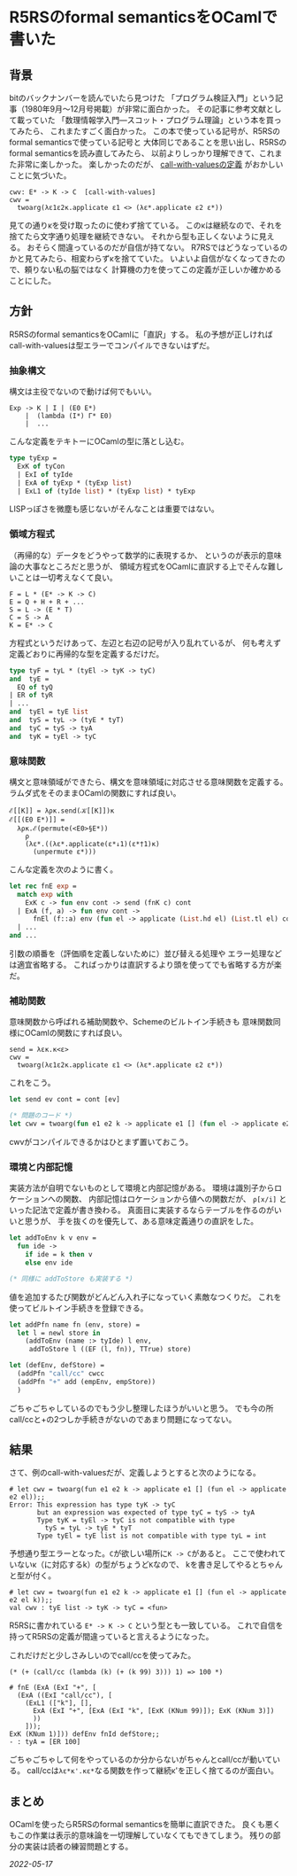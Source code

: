 # R5RSのformal semanticsをOCamlで書いた

## 背景
bitのバックナンバーを読んでいたら見つけた
「プログラム検証入門」という記事（1980年9月〜12月号掲載）が非常に面白かった。
その記事に参考文献として載っていた
「数理情報学入門―スコット・プログラム理論」という本を買ってみたら、
これまたすごく面白かった。
この本で使っている記号が、R5RSのformal semanticsで使っている記号と
大体同じであることを思い出し、R5RSのformal semanticsを読み直してみたら、
以前よりしっかり理解できて、これまた非常に楽しかった。
楽しかったのだが、
[call-with-valuesの定義](https://schemers.org/Documents/Standards/R5RS/HTML/r5rs-Z-H-10.html#%_sec_7.2.4)
がおかしいことに気づいた。

```
cwv: E* -> K -> C  [call-with-values]
cwv =
  twoarg(λε1ε2κ.applicate ε1 <> (λε*.applicate ε2 ε*))
```

見ての通りκを受け取ったのに使わず捨てている。
このκは継続なので、それを捨てたら文字通り処理を継続できない。
それから型も正しくないように見える。
おそらく間違っているのだが自信が持てない。
R7RSではどうなっているのかと見てみたら、相変わらずκを捨てていた。
いよいよ自信がなくなってきたので、頼りない私の脳ではなく
計算機の力を使ってこの定義が正しいか確かめることにした。

## 方針
R5RSのformal semanticsをOCamlに「直訳」する。
私の予想が正しければcall-with-valuesは型エラーでコンパイルできないはずだ。

### 抽象構文

構文は主役でないので動けば何でもいい。

```
Exp -> K | I | (E0 E*)
    |  (lambda (I*) Γ* E0)
    |  ...
```

こんな定義をテキトーにOCamlの型に落とし込む。

```ocaml
type tyExp =
  ExK of tyCon
  | ExI of tyIde
  | ExA of tyExp * (tyExp list)
  | ExL1 of (tyIde list) * (tyExp list) * tyExp
```

LISPっぽさを微塵も感じないがそんなことは重要ではない。


### 領域方程式

（再帰的な）データをどうやって数学的に表現するか、
というのが表示的意味論の大事なところだと思うが、
領域方程式をOCamlに直訳する上でそんな難しいことは一切考えなくて良い。

```
F = L * (E* -> K -> C)
E = Q + H + R + ...
S = L -> (E * T)
C = S -> A
K = E* -> C
```

方程式というだけあって、左辺と右辺の記号が入り乱れているが、
何も考えず定義どおりに再帰的な型を定義するだけだ。

```ocaml
type tyF = tyL * (tyEl -> tyK -> tyC)
and  tyE =
  EQ of tyQ
| ER of tyR
| ...
and  tyEl = tyE list
and  tyS = tyL -> (tyE * tyT)
and  tyC = tyS -> tyA
and  tyK = tyEl -> tyC
```

### 意味関数

構文と意味領域ができたら、構文を意味領域に対応させる意味関数を定義する。
ラムダ式をそのままOCamlの関数にすれば良い。

```
ℰ[[K]] = λρκ.send(𝒦[[K]])κ
ℰ[[(E0 E*)]] =
  λρκ.ℰ(permute(<E0>§E*))
    ρ
    (λε*.((λε*.applicate(ε*↓1)(ε*†1)κ)
      (unpermute ε*)))
```

こんな定義を次のように書く。

```ocaml
let rec fnE exp =
  match exp with
    ExK c -> fun env cont -> send (fnK c) cont
  | ExA (f, a) -> fun env cont ->
      fnEl (f::a) env (fun el -> applicate (List.hd el) (List.tl el) cont)
  | ...
and ...
```

引数の順番を（評価順を定義しないために）並び替える処理や
エラー処理などは適宜省略する。
こればっかりは直訳するより頭を使ってでも省略する方が楽だ。

### 補助関数

意味関数から呼ばれる補助関数や、Schemeのビルトイン手続きも
意味関数同様にOCamlの関数にすれば良い。

```
send = λεκ.κ<ε>
cwv =
  twoarg(λε1ε2κ.applicate ε1 <> (λε*.applicate ε2 ε*))
```

これをこう。

```ocaml
let send ev cont = cont [ev]

(* 問題のコード *)
let cwv = twoarg(fun e1 e2 k -> applicate e1 [] (fun el -> applicate e2 el))
```

cwvがコンパイルできるかはひとまず置いておこう。

### 環境と内部記憶

実装方法が自明でないものとして環境と内部記憶がある。
環境は識別子からロケーションへの関数、
内部記憶はロケーションから値への関数だが、
`ρ[x/i]`
といった記法で定義が書き換わる。
真面目に実装するならテーブルを作るのがいいと思うが、
手を抜くのを優先して、ある意味定義通りの直訳をした。

```ocaml
let addToEnv k v env =
  fun ide ->
    if ide = k then v
    else env ide

(* 同様に addToStore も実装する *)
```

値を追加するたび関数がどんどん入れ子になっていく素敵なつくりだ。
これを使ってビルトイン手続きを登録できる。

```ocaml
let addPfn name fn (env, store) =
  let l = newl store in
    (addToEnv (name :> tyIde) l env,
     addToStore l ((EF (l, fn)), TTrue) store)

let (defEnv, defStore) =
  (addPfn "call/cc" cwcc
  (addPfn "+" add (empEnv, empStore))
  )
```

ごちゃごちゃしているのでもう少し整理したほうがいいと思う。
でも今の所call/ccと+の2つしか手続きがないのであまり問題になってない。

## 結果

さて、例のcall-with-valuesだが、定義しようとすると次のようになる。

```
# let cwv = twoarg(fun e1 e2 k -> applicate e1 [] (fun el -> applicate e2 el));;
Error: This expression has type tyK -> tyC
       but an expression was expected of type tyC = tyS -> tyA
       Type tyK = tyEl -> tyC is not compatible with type
         tyS = tyL -> tyE * tyT
       Type tyEl = tyE list is not compatible with type tyL = int
```

予想通り型エラーとなった。`C`が欲しい場所に`K -> C`があると。
ここで使われていないκ（に対応するk）の型がちょうど`K`なので、
kを書き足してやるとちゃんと型が付く。

```
# let cwv = twoarg(fun e1 e2 k -> applicate e1 [] (fun el -> applicate e2 el k));;
val cwv : tyE list -> tyK -> tyC = <fun>
```

R5RSに書かれている `E* -> K -> C` という型とも一致している。
これで自信を持ってR5RSの定義が間違っていると言えるようになった。

これだけだと少しさみしいのでcall/ccを使ってみた。

```
(* (+ (call/cc (lambda (k) (+ (k 99) 3))) 1) => 100 *)

# fnE (ExA (ExI "+", [
  (ExA ((ExI "call/cc"), [
    (ExL1 (["k"], [],
      ExA (ExI "+", [ExA (ExI "k", [ExK (KNum 99)]); ExK (KNum 3)])
      ))
    ]));
ExK (KNum 1)])) defEnv fnId defStore;;
- : tyA = [ER 100]
```

ごちゃごちゃして何をやっているのか分からないがちゃんとcall/ccが動いている。
call/ccは`λε*κ'.κε*`なる関数を作って継続κ'を正しく捨てるのが面白い。

## まとめ

OCamlを使ったらR5RSのformal semanticsを簡単に直訳できた。
良くも悪くもこの作業は表示的意味論を一切理解していなくてもできてしまう。
残りの部分の実装は読者の練習問題とする。

*2022-05-17*
